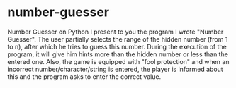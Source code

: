 # number-guesser
Number Guesser on Python
I present to you the program I wrote "Number Guesser". The user partially selects the range of the hidden number (from 1 to n),
after which he tries to guess this number. During the execution of the program, it will give him hints more than the hidden number or less than the entered one. 
Also, the game is equipped with "fool protection" and when an incorrect number/character/string is entered,
the player is informed about this and the program asks to enter the correct value.
